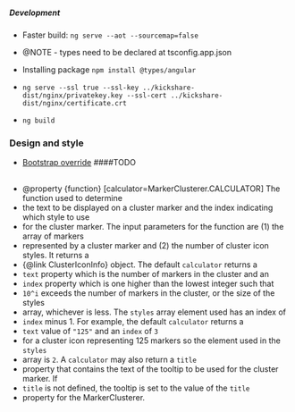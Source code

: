 ##### Development
* Faster build: ``ng serve --aot --sourcemap=false``
* @NOTE - types need to be declared at tsconfig.app.json
* Installing package ``npm install @types/angular``

* ``ng serve --ssl true --ssl-key ../kickshare-dist/nginx/privatekey.key --ssl-cert ../kickshare-dist/nginx/certificate.crt``
* ``ng build``

### Design and style
* [Bootstrap override](https://github.com/twbs/bootstrap/issues/23112)
####TODO

##
 * @property {function} [calculator=MarkerClusterer.CALCULATOR] The function used to determine
 *  the text to be displayed on a cluster marker and the index indicating which style to use
 *  for the cluster marker. The input parameters for the function are (1) the array of markers
 *  represented by a cluster marker and (2) the number of cluster icon styles. It returns a
 *  {@link ClusterIconInfo} object. The default <code>calculator</code> returns a
 *  <code>text</code> property which is the number of markers in the cluster and an
 *  <code>index</code> property which is one higher than the lowest integer such that
 *  <code>10^i</code> exceeds the number of markers in the cluster, or the size of the styles
 *  array, whichever is less. The <code>styles</code> array element used has an index of
 *  <code>index</code> minus 1. For example, the default <code>calculator</code> returns a
 *  <code>text</code> value of <code>"125"</code> and an <code>index</code> of <code>3</code>
 *  for a cluster icon representing 125 markers so the element used in the <code>styles</code>
 *  array is <code>2</code>. A <code>calculator</code> may also return a <code>title</code>
 *  property that contains the text of the tooltip to be used for the cluster marker. If
 *   <code>title</code> is not defined, the tooltip is set to the value of the <code>title</code>
 *   property for the MarkerClusterer.